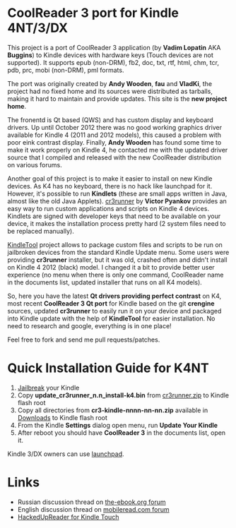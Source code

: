 CoolReader 3 port for Kindle 4NT/3/DX
=========================================
This project is a port of CoolReader 3 application (by **Vadim Lopatin** AKA **Buggins**) to Kindle devices with
hardware keys (Touch devices are not supported).
It supports epub (non-DRM), fb2, doc, txt, rtf, html, chm, tcr, pdb, prc, mobi (non-DRM), pml formats.

The port was originally created by **Andy Wooden**, **fau** and **VladKi**, the project had no fixed home and its
sources were distributed as tarballs, making it hard to maintain and provide updates.
This site is the **new project home**.

The fronentd is Qt based (QWS) and has custom display and keyboard drivers. Up until October 2012 there was no good
working graphics driver available for Kindle 4 (2011 and 2012 models), this caused a problem with poor eink contrast
display. Finally, **Andy Wooden** has found some time to make it work properly on Kindle 4, he contacted me with the
updated driver source that I compiled and released with the new CoolReader distribution on various forums.

Another goal of this project is to make it easier to install on new Kindle devices. As K4 has no keyboard, there is no
hack like launchpad for it. However, it's possible to run **Kindlets** (these are small apps written in Java, almost
like the old Java Applets). [cr3runner](http://code.google.com/p/cr3runner/) by **Victor Pyankov** provides an easy way
to run custom applications and scripts on Kindle 4 devices. Kindlets are signed with developer keys that need to be
available on your device, it makes the installation process pretty hard (2 system files need to be replaced manually).

[KindleTool](https://github.com/NiLuJe/KindleTool) project allows to package custom files and scripts to be run on
jailbroken devices from the standard Kindle Update menu. Some users were providing **cr3runner** installer, but it
was old, crashed often and didn't install on Kindle 4 2012 (black) model. I changed it a bit to provide better user
experience (no menu when there is only one command, CoolReader name in the documents list, updated installer that runs
on all K4 models).

So, here you have the latest **Qt drivers providing perfect contrast** on K4, most recent **CoolReader 3 Qt port** for
Kindle based on the git **crengine** sources, updated **cr3runner** to easily run it on your device and packaged into
Kindle update with the help of **KindleTool** for easier installation. No need to research and google, everything is in
one place!

Feel free to fork and send me pull requests/patches.

Quick Installation Guide for K4NT
=========================================
1.  [Jailbreak](http://wiki.mobileread.com/wiki/Kindle4NTHacking) your Kindle
2.  Copy **update_cr3runner_n.n_install-k4.bin** from
    [cr3runner.zip](https://github.com/downloads/CrazyCoder/coolreader-kindle-qt/cr3runner.zip) to Kindle flash root
3.  Copy all directories from **cr3-kindle-nnnn-nn-nn.zip** available in
    [Downloads](https://github.com/CrazyCoder/coolreader-kindle-qt/downloads) to Kindle flash root
4.  From the Kindle **Settings** dialog open menu, run **Update Your Kindle**
5.  After reboot you should have **CoolReader 3** in the documents list, open it.

Kindle 3/DX owners can use [launchpad](http://www.mobileread.com/forums/showthread.php?t=97636).

Links
=========================================
-   Russian discussion thread on [the-ebook.org forum](http://www.the-ebook.org/forum/viewtopic.php?t=20811)
-   English discussion thread on [mobileread.com forum](http://www.mobileread.com/forums/showthread.php?t=148850)
-   [HackedUpReader for Kindle Touch](https://github.com/bhaak/HackedUpReader)
